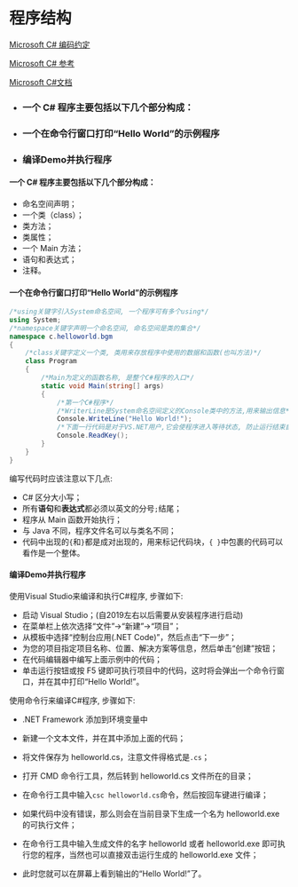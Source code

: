# 程序结构

[Microsoft C# 编码约定](https://learn.microsoft.com/zh-cn/dotnet/csharp/fundamentals/coding-style/coding-conventions)

[Microsoft C# 参考](https://learn.microsoft.com/zh-cn/previous-versions/visualstudio/visual-studio-2012/618ayhy6(v=vs.110))

[Microsoft C#文档](https://learn.microsoft.com/zh-cn/dotnet/csharp/)



- ### 一个 C# 程序主要包括以下几个部分构成：

- ### 一个在命令行窗口打印“Hello World”的示例程序

- ### 编译Demo并执行程序

> 

#### 一个 C# 程序主要包括以下几个部分构成：

- 命名空间声明；
- 一个类（class）；
- 类方法；
- 类属性；
- 一个 Main 方法；
- 语句和表达式；
- 注释。

#### 一个在命令行窗口打印“Hello World”的示例程序

```C#
/*using关键字引入System命名空间, 一个程序可有多个using*/
using System;
/*namespace关键字声明一个命名空间, 命名空间是类的集合*/
namespace c.helloworld.bgm
{
    /*class关键字定义一个类, 类用来存放程序中使用的数据和函数(也叫方法)*/
    class Program
    {
        /*Main为定义的函数名称, 是整个C#程序的入口*/
        static void Main(string[] args)
        {
            /*第一个C#程序*/
            /*WriterLine是System命名空间定义的Console类中的方法,用来输出信息*/
            Console.WriteLine("Hello World!");
            /*下面一行代码是对于VS.NET用户,它会使程序进入等待状态, 防止运行结束自动关闭 */
            Console.ReadKey();
        }
    }
}
```

编写代码时应该注意以下几点:

- C# 区分大小写；
- 所有**语句**和**表达式**都必须以英文的分号`;`结尾；
- 程序从 Main 函数开始执行；
- 与 Java 不同，程序文件名可以与类名不同；
- 代码中出现的`{`和`}`都是成对出现的，用来标记代码块，`{ }`中包裹的代码可以看作是一个整体。

#### 编译Demo并执行程序

使用Visual Studio来编译和执行C#程序, 步骤如下:

- 启动 Visual Studio；(自2019左右以后需要从安装程序进行启动)
- 在菜单栏上依次选择“文件”->“新建”->“项目”；
- 从模板中选择“控制台应用(.NET Code)”，然后点击“下一步”；
- 为您的项目指定项目名称、位置、解决方案等信息，然后单击“创建”按钮；
- 在代码编辑器中编写上面示例中的代码；
- 单击运行按钮或按 F5 键即可执行项目中的代码，这时将会弹出一个命令行窗口，并在其中打印“Hello World!”。

使用命令行来编译C#程序, 步骤如下:

-  .NET Framework 添加到环境变量中

- 新建一个文本文件，并在其中添加上面的代码；
- 将文件保存为 helloworld.cs，注意文件得格式是`.cs`；
- 打开 CMD 命令行工具，然后转到 helloworld.cs 文件所在的目录；
- 在命令行工具中输入`csc helloworld.cs`命令，然后按回车键进行编译；
- 如果代码中没有错误，那么则会在当前目录下生成一个名为 helloworld.exe 的可执行文件；
- 在命令行工具中输入生成文件的名字 helloworld 或者 helloworld.exe 即可执行您的程序，当然也可以直接双击运行生成的 helloworld.exe 文件；
- 此时您就可以在屏幕上看到输出的“Hello World!”了。
